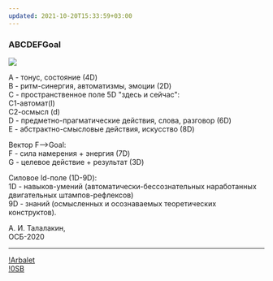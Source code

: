 ```yaml
---
updated: 2021-10-20T15:33:59+03:00
---
```


### ABCDEFGoal
![](https://telegra.ph/file/591dc1e98963a1b24f844.jpg)

A - тонус, состояние (4D)   
B - ритм-синергия, автоматизмы, эмоции (2D)   
C - пространственное поле 5D "здесь и сейчас":    
С1-автомат(l)   
С2-осмысл (d)  
D - предметно-прагматические действия, слова, разговор (6D)   
E - абстрактно-смысловые действия, искусство (8D)   
 
Вектор F-->Goal:   
F - сила намерения + энергия (7D)   
G - целевое действие + результат (3D)   
 
Силовое ld-поле (1D-9D):   
1D - навыков-умений (автоматически-бессознательных наработанных двигательных штампов-рефлексов)   
9D - знаний (осмысленных и осознаваемых теоретических конструктов).  

А. И. Талалакин,   
ОСБ-2020   

***
[!Arbalet](!Arbalet.md)  
[!0SB](!0SB.md)
